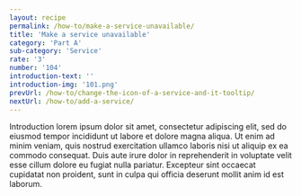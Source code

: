 ```yaml
---
layout: recipe
permalink: /how-to/make-a-service-unavailable/
title: 'Make a service unavailable'
category: 'Part A'
sub-category: 'Service'
rate: '3'
number: '104'
introduction-text: ''
introduction-img: '101.png'
prevUrl: /how-to/change-the-icon-of-a-service-and-it-tooltip/
nextUrl: /how-to/add-a-service/
---
```


Introduction lorem ipsum dolor sit amet, consectetur adipiscing elit, sed do eiusmod tempor incididunt ut labore et dolore magna aliqua. Ut enim ad minim veniam, quis nostrud exercitation ullamco laboris nisi ut aliquip ex ea commodo consequat. Duis aute irure dolor in reprehenderit in voluptate velit esse cillum dolore eu fugiat nulla pariatur. Excepteur sint occaecat cupidatat non proident, sunt in culpa qui officia deserunt mollit anim id est laborum.


